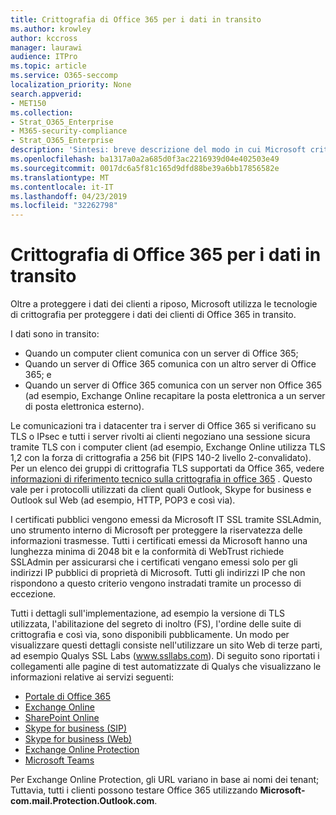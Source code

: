 ```yaml
---
title: Crittografia di Office 365 per i dati in transito
ms.author: krowley
author: kccross
manager: laurawi
audience: ITPro
ms.topic: article
ms.service: O365-seccomp
localization_priority: None
search.appverid:
- MET150
ms.collection:
- Strat_O365_Enterprise
- M365-security-compliance
- Strat_O365_Enterprise
description: 'Sintesi: breve descrizione del modo in cui Microsoft crittografa i dati in transito.'
ms.openlocfilehash: ba1317a0a2a685d0f3ac2216939d04e402503e49
ms.sourcegitcommit: 0017dc6a5f81c165d9dfd88be39a6bb17856582e
ms.translationtype: MT
ms.contentlocale: it-IT
ms.lasthandoff: 04/23/2019
ms.locfileid: "32262798"
---
```

# <a name="office-365-encryption-for-data-in-transit"></a>Crittografia di Office 365 per i dati in transito

Oltre a proteggere i dati dei clienti a riposo, Microsoft utilizza le tecnologie di crittografia per proteggere i dati dei clienti di Office 365 in transito. 

I dati sono in transito:

- Quando un computer client comunica con un server di Office 365;
- Quando un server di Office 365 comunica con un altro server di Office 365; e
- Quando un server di Office 365 comunica con un server non Office 365 (ad esempio, Exchange Online recapitare la posta elettronica a un server di posta elettronica esterno).

Le comunicazioni tra i datacenter tra i server di Office 365 si verificano su TLS o IPsec e tutti i server rivolti ai clienti negoziano una sessione sicura tramite TLS con i computer client (ad esempio, Exchange Online utilizza TLS 1,2 con la forza di crittografia a 256 bit (FIPS 140-2 livello 2-convalidato). Per un elenco dei gruppi di crittografia TLS supportati da Office 365, vedere [informazioni di riferimento tecnico sulla crittografia in office 365](https://support.office.com/article/Technical-reference-details-about-encryption-in-Office-365-862CBE93-4268-4EF9-BA79-277545ECF221) . Questo vale per i protocolli utilizzati da client quali Outlook, Skype for business e Outlook sul Web (ad esempio, HTTP, POP3 e così via).

I certificati pubblici vengono emessi da Microsoft IT SSL tramite SSLAdmin, uno strumento interno di Microsoft per proteggere la riservatezza delle informazioni trasmesse. Tutti i certificati emessi da Microsoft hanno una lunghezza minima di 2048 bit e la conformità [](http://www.webtrust.org/homepage-documents/item70372.pdf) di WebTrust richiede SSLAdmin per assicurarsi che i certificati vengano emessi solo per gli indirizzi IP pubblici di proprietà di Microsoft. Tutti gli indirizzi IP che non rispondono a questo criterio vengono instradati tramite un processo di eccezione.

Tutti i dettagli sull'implementazione, ad esempio la versione di TLS utilizzata, l'abilitazione del segreto di inoltro (FS), l'ordine delle suite di crittografia e così via, sono disponibili pubblicamente. Un modo per visualizzare questi dettagli consiste nell'utilizzare un sito Web di terze parti, ad esempio Qualys SSL Labs (www.ssllabs.com). Di seguito sono riportati i collegamenti alle pagine di test automatizzate di Qualys che visualizzano le informazioni relative ai servizi seguenti:

- [Portale di Office 365](https://www.ssllabs.com/ssltest/analyze.html?d=portal.office.com&hideResults=on)
- [Exchange Online](https://www.ssllabs.com/ssltest/analyze.html?d=outlook.office365.com&hideResults=on)
- [SharePoint Online](https://www.ssllabs.com/ssltest/analyze.html?d=microsoft-my.sharepoint.com&hideResults=on)
- [Skype for business (SIP)](https://www.ssllabs.com/ssltest/analyze.html?d=sipdir.online.lync.com)
- [Skype for business (Web)](https://www.ssllabs.com/ssltest/analyze.html?d=webdir.online.lync.com&hideResults=on)
- [Exchange Online Protection](https://ssl-tools.net/mailservers/microsoft-com.mail.protection.outlook.com)
- [Microsoft Teams](https://www.ssllabs.com/ssltest/analyze.html?d=teams.microsoft.com&latest)

Per Exchange Online Protection, gli URL variano in base ai nomi dei tenant; Tuttavia, tutti i clienti possono testare Office 365 utilizzando **Microsoft-com.mail.Protection.Outlook.com**.
